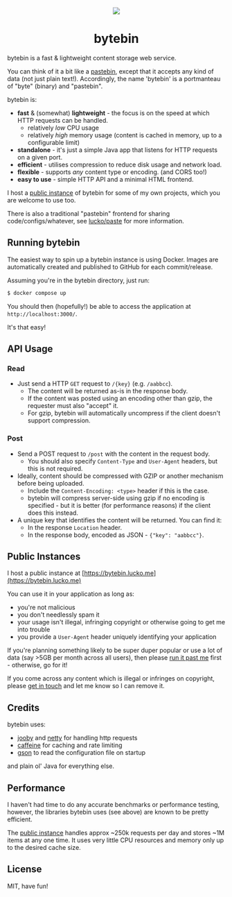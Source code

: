<h3 align="center"><img src="https://i.imgur.com/0dofgB4.png"></h3>
<h1 align="center">bytebin</h1>

bytebin is a fast & lightweight content storage web service.

You can think of it a bit like a [pastebin](https://en.wikipedia.org/wiki/Pastebin), except that it accepts any kind of data (not just plain text!). Accordingly, the name 'bytebin' is a portmanteau of "byte" (binary) and "pastebin".

bytebin is:

* **fast** & (somewhat) **lightweight** - the focus is on the speed at which HTTP requests can be handled.
  * relatively *low* CPU usage
  * relatively *high* memory usage (content is cached in memory, up to a configurable limit)
* **standalone** - it's just a simple Java app that listens for HTTP requests on a given port.
* **efficient** - utilises compression to reduce disk usage and network load.
* **flexible** - supports *any* content type or encoding. (and CORS too!)
* **easy to use** - simple HTTP API and a minimal HTML frontend.

I host a [public instance](#public-instances) of bytebin for some of my own projects, which you are welcome to use too.

There is also a traditional "pastebin" frontend for sharing code/configs/whatever, see [lucko/paste](https://github.com/lucko/paste) for more information.


## Running bytebin

The easiest way to spin up a bytebin instance is using Docker. Images are automatically created and published to GitHub for each commit/release.

Assuming you're in the bytebin directory, just run:
```bash
$ docker compose up
```

You should then (hopefully!) be able to access the application at `http://localhost:3000/`.

It's that easy!


## API Usage

### Read

* Just send a HTTP `GET` request to `/{key}` (e.g. `/aabbcc`).
  * The content will be returned as-is in the response body.
  * If the content was posted using an encoding other than gzip, the requester must also "accept" it.
  * For gzip, bytebin will automatically uncompress if the client doesn't support compression.

### Post
* Send a POST request to `/post` with the content in the request body.
  * You should also specify `Content-Type` and `User-Agent` headers, but this is not required.
* Ideally, content should be compressed with GZIP or another mechanism before being uploaded.
  * Include the `Content-Encoding: <type>` header if this is the case.
  * bytebin will compress server-side using gzip if no encoding is specified - but it is better (for performance reasons) if the client does this instead.
* A unique key that identifies the content will be returned. You can find it:
  * In the response `Location` header.
  * In the response body, encoded as JSON - `{"key": "aabbcc"}`.

## Public Instances

I host a public instance at [https://bytebin.lucko.me](https://bytebin.lucko.me)

You can use it in your application as long as:

* you're not malicious
* you don't needlessly spam it
* your usage isn't illegal, infringing copyright or otherwise going to get me into trouble
* you provide a `User-Agent` header uniquely identifying your application

If you're planning something likely to be super duper popular or use a lot of data (say >5GB per month across all users), then please [run it past me](https://lucko.me/) first - otherwise, go for it!

If you come across any content which is illegal or infringes on copyright, please [get in touch](https://lucko.me/contact) and let me know so I can remove it.

## Credits

bytebin uses:

* [jooby](https://jooby.io/) and [netty](https://netty.io/) for handling http requests
* [caffeine](https://github.com/ben-manes/caffeine) for caching and rate limiting
* [gson](https://github.com/google/gson) to read the configuration file on startup

and plain ol' Java for everything else.

## Performance

I haven't had time to do any accurate benchmarks or performance testing, however, the libraries bytebin uses (see above) are known to be pretty efficient.

The [public instance](#public-instances) handles approx ~250k requests per day and stores ~1M items at any one time. It uses very little CPU resources and memory only up to the desired cache size.

## License
MIT, have fun!
